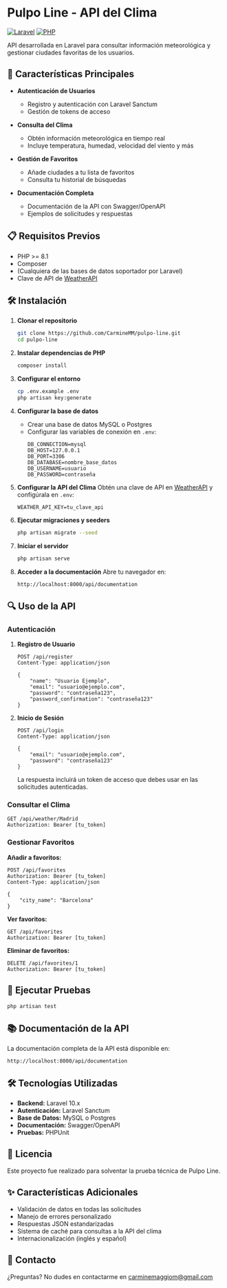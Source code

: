 # Pulpo Line - API del Clima

[![Laravel](https://img.shields.io/badge/Laravel-FF2D20?style=for-the-badge&logo=laravel&logoColor=white)](https://laravel.com)
[![PHP](https://img.shields.io/badge/PHP-777BB4?style=for-the-badge&logo=php&logoColor=white)](https://php.net)

API desarrollada en Laravel para consultar información meteorológica y gestionar ciudades favoritas de los usuarios.

## 🚀 Características Principales

-   **Autenticación de Usuarios**

    -   Registro y autenticación con Laravel Sanctum
    -   Gestión de tokens de acceso

-   **Consulta del Clima**

    -   Obtén información meteorológica en tiempo real
    -   Incluye temperatura, humedad, velocidad del viento y más

-   **Gestión de Favoritos**

    -   Añade ciudades a tu lista de favoritos
    -   Consulta tu historial de búsquedas

-   **Documentación Completa**
    -   Documentación de la API con Swagger/OpenAPI
    -   Ejemplos de solicitudes y respuestas

## 📋 Requisitos Previos

-   PHP >= 8.1
-   Composer
-   (Cualquiera de las bases de datos soportador por Laravel)
-   Clave de API de [WeatherAPI](https://www.weatherapi.com/)

## 🛠 Instalación

1. **Clonar el repositorio**

    ```bash
    git clone https://github.com/CarmineMM/pulpo-line.git
    cd pulpo-line
    ```

2. **Instalar dependencias de PHP**

    ```bash
    composer install
    ```

3. **Configurar el entorno**

    ```bash
    cp .env.example .env
    php artisan key:generate
    ```

4. **Configurar la base de datos**

    - Crear una base de datos MySQL o Postgres
    - Configurar las variables de conexión en `.env`:
        ```
        DB_CONNECTION=mysql
        DB_HOST=127.0.0.1
        DB_PORT=3306
        DB_DATABASE=nombre_base_datos
        DB_USERNAME=usuario
        DB_PASSWORD=contraseña
        ```

5. **Configurar la API del Clima**
   Obtén una clave de API en [WeatherAPI](https://www.weatherapi.com/) y configúrala en `.env`:

    ```
    WEATHER_API_KEY=tu_clave_api
    ```

6. **Ejecutar migraciones y seeders**

    ```bash
    php artisan migrate --seed
    ```

7. **Iniciar el servidor**

    ```bash
    php artisan serve
    ```

8. **Acceder a la documentación**
   Abre tu navegador en:
    ```
    http://localhost:8000/api/documentation
    ```

## 🔍 Uso de la API

### Autenticación

1. **Registro de Usuario**

    ```http
    POST /api/register
    Content-Type: application/json

    {
        "name": "Usuario Ejemplo",
        "email": "usuario@ejemplo.com",
        "password": "contraseña123",
        "password_confirmation": "contraseña123"
    }
    ```

2. **Inicio de Sesión**

    ```http
    POST /api/login
    Content-Type: application/json

    {
        "email": "usuario@ejemplo.com",
        "password": "contraseña123"
    }
    ```

    La respuesta incluirá un token de acceso que debes usar en las solicitudes autenticadas.

### Consultar el Clima

```http
GET /api/weather/Madrid
Authorization: Bearer [tu_token]
```

### Gestionar Favoritos

**Añadir a favoritos:**

```http
POST /api/favorites
Authorization: Bearer [tu_token]
Content-Type: application/json

{
    "city_name": "Barcelona"
}
```

**Ver favoritos:**

```http
GET /api/favorites
Authorization: Bearer [tu_token]
```

**Eliminar de favoritos:**

```http
DELETE /api/favorites/1
Authorization: Bearer [tu_token]
```

## 🧪 Ejecutar Pruebas

```bash
php artisan test
```

## 📚 Documentación de la API

La documentación completa de la API está disponible en:

```
http://localhost:8000/api/documentation
```

## 🛠️ Tecnologías Utilizadas

-   **Backend:** Laravel 10.x
-   **Autenticación:** Laravel Sanctum
-   **Base de Datos:** MySQL o Postgres
-   **Documentación:** Swagger/OpenAPI
-   **Pruebas:** PHPUnit

## 📄 Licencia

Este proyecto fue realizado para solventar la prueba técnica de Pulpo Line.

## ✨ Características Adicionales

-   Validación de datos en todas las solicitudes
-   Manejo de errores personalizado
-   Respuestas JSON estandarizadas
-   Sistema de caché para consultas a la API del clima
-   Internacionalización (inglés y español)

## 📧 Contacto

¿Preguntas? No dudes en contactarme en [carminemaggiom@gmail.com](mailto:carminemaggiom@gmail.com)
